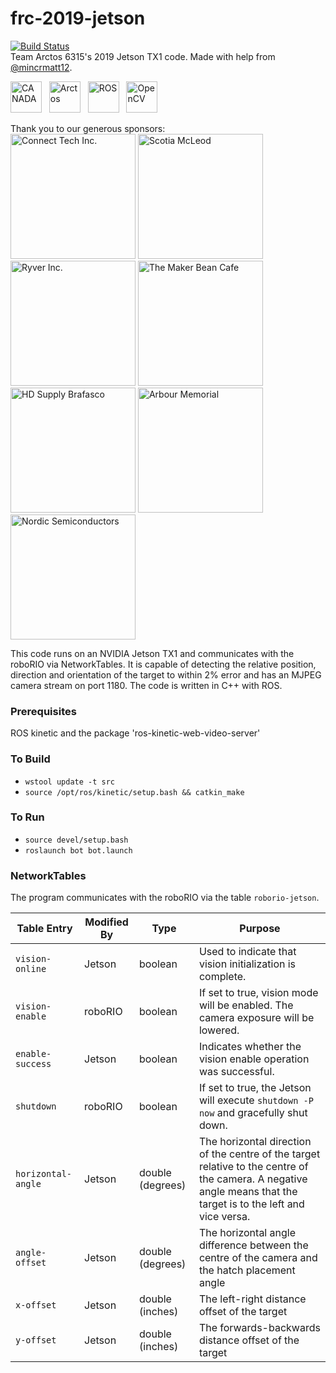 # frc-2019-jetson
[![Build Status](https://travis-ci.com/Arctos6135/frc-2019-jetson.svg?branch=master)](https://travis-ci.com/Arctos6135/frc-2019-jetson)<br>
Team Arctos 6315's 2019 Jetson TX1 code. Made with help from [@mincrmatt12](https://github.com/mincrmatt12).

<img src="https://upload.wikimedia.org/wikipedia/en/thumb/c/cf/Flag_of_Canada.svg/1280px-Flag_of_Canada.svg.png" alt="CANADA" height="50px"/>&nbsp;&nbsp;&nbsp;<img src="https://avatars0.githubusercontent.com/u/16629663?s=200&v=4" alt="Arctos" height="50px"/>&nbsp;&nbsp;&nbsp;<img src="https://upload.wikimedia.org/wikipedia/commons/thumb/b/bb/Ros_logo.svg/2000px-Ros_logo.svg.png" alt="ROS" height="50px"/>&nbsp;&nbsp;&nbsp;<img src="https://upload.wikimedia.org/wikipedia/commons/thumb/3/32/OpenCV_Logo_with_text_svg_version.svg/1200px-OpenCV_Logo_with_text_svg_version.svg.png" alt="OpenCV" height="50px"/>

Thank you to our generous sponsors:<br/>
<img src="http://connecttech.com/logo.jpg" alt="Connect Tech Inc." height="200px"/>
<img src="https://barrhavenscottish.com/wp-content/uploads/2015/03/logo_scotia_mcleod_001.png" alt="Scotia McLeod" height="200px"/>
<img src="https://kissmybutton.gr/wp-content/uploads/2017/09/ryver.png" alt="Ryver Inc." height="200px"/>
<img src="https://user-images.githubusercontent.com/32781310/52224389-eaf94480-2875-11e9-82ba-78ec58cd20cd.png" alt="The Maker Bean Cafe" height="200px"/>
<img src="https://brafasco.com/media/wysiwyg/HDS_construction_industrial_BF_4C_pos.png" alt="HD Supply Brafasco" height="200px"/>
<img src="https://encrypted-tbn0.gstatic.com/images?q=tbn:ANd9GcRqnEGnLesUirrtMQfhxLGUTZn2xkVWpbROlvmABI2Nk6HzhD1w" alt="Arbour Memorial" height="200px"/>
<img src="https://developer.nordicsemi.com/.webresources/NordicS.jpg" alt="Nordic Semiconductors" height="200px"/>

This code runs on an NVIDIA Jetson TX1 and communicates with the roboRIO via NetworkTables.
It is capable of detecting the relative position, direction and orientation of the target to within 2% error and has an MJPEG camera stream on port 1180.
The code is written in C++ with ROS.

### Prerequisites

ROS kinetic and the package 'ros-kinetic-web-video-server'

### To Build

* `wstool update -t src`
* `source /opt/ros/kinetic/setup.bash && catkin_make`

### To Run

* `source devel/setup.bash`
* `roslaunch bot bot.launch`

### NetworkTables

The program communicates with the roboRIO via the table `roborio-jetson`.

| Table Entry | Modified By | Type | Purpose |
| ----------- | ----------- | ---- | ------- |
| `vision-online` | Jetson | boolean | Used to indicate that vision initialization is complete. |
| `vision-enable` | roboRIO | boolean | If set to true, vision mode will be enabled. The camera exposure will be lowered. |
| `enable-success` | Jetson | boolean | Indicates whether the vision enable operation was successful. |
| `shutdown` | roboRIO | boolean | If set to true, the Jetson will execute `shutdown -P now` and gracefully shut down. |
| `horizontal-angle` | Jetson | double (degrees) | The horizontal direction of the centre of the target relative to the centre of the camera. A negative angle means that the target is to the left and vice versa. |
| `angle-offset` | Jetson | double (degrees) | The horizontal angle difference between the centre of the camera and the hatch placement angle |
| `x-offset` | Jetson | double (inches) | The left-right distance offset of the target |
| `y-offset` | Jetson | double (inches) | The forwards-backwards distance offset of the target|
